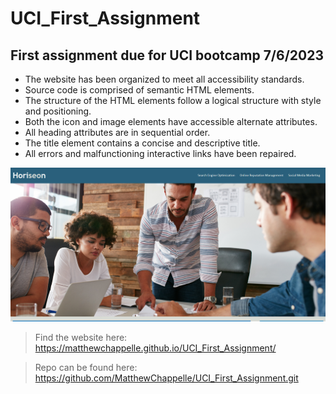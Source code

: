 # UCI_First_Assignment

## First assignment due for UCI bootcamp 7/6/2023

* The website has been organized to meet all accessibility standards.
* Source code is comprised of semantic HTML elements.
* The structure of the HTML elements follow a logical structure with style and positioning.
* Both the icon and image elements have accessible alternate attributes.
* All heading attributes are in sequential order.
* The title element contains a concise and descriptive title.
* All errors and malfunctioning interactive links have been repaired.

![def]
>Find the website here: https://matthewchappelle.github.io/UCI_First_Assignment/

>Repo can be found here: https://github.com/MatthewChappelle/UCI_First_Assignment.git


[def]: ./assets/images/Screenshot.png